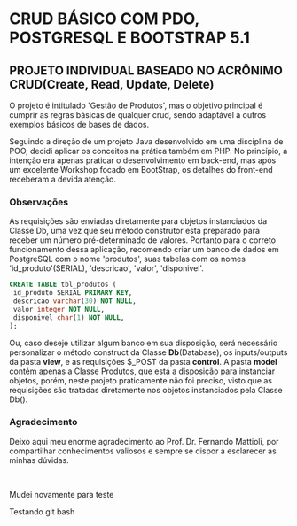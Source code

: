# CRUD BÁSICO COM PDO, POSTGRESQL E BOOTSTRAP 5.1


## PROJETO INDIVIDUAL BASEADO NO ACRÔNIMO CRUD(Create, Read, Update, Delete)

O projeto é intitulado 'Gestão de Produtos', mas o objetivo principal é cumprir as regras básicas de qualquer crud, sendo adaptável a outros exemplos básicos de bases de dados.

Seguindo a direção de um projeto Java desenvolvido em uma disciplina de POO, decidi aplicar os conceitos na prática também em PHP.
No princípio, a intenção era apenas praticar o desenvolvimento em back-end, mas após um excelente Workshop focado em BootStrap, os detalhes do front-end receberam a devida atenção.


### Observações

As requisições são enviadas diretamente para objetos instanciados da Classe Db, uma vez que seu método construtor está preparado para receber um número pré-determinado de valores. Portanto para o correto funcionamento dessa aplicação, recomendo criar um banco de dados em PostgreSQL com o nome 'produtos', suas tabelas com os nomes 'id_produto'(SERIAL), 'descricao', 'valor', 'disponivel'.
```sql
CREATE TABLE tbl_produtos (
 id_produto SERIAL PRIMARY KEY,
 descricao varchar(30) NOT NULL,
 valor integer NOT NULL,
 disponivel char(1) NOT NULL,
);
```

Ou, caso deseje utilizar algum banco em sua disposição, será necessário personalizar o método construct da Classe **Db**(Database), os inputs/outputs da pasta **view**, e as requisições $_POST da pasta **control**.
A pasta **model** contém apenas a Classe Produtos, que está a disposição para instanciar objetos, porém, neste projeto praticamente não foi preciso, visto que as requisições são tratadas diretamente nos objetos instanciados pela Classe Db().

### Agradecimento

Deixo aqui meu enorme agradecimento ao Prof. Dr. Fernando Mattioli, por compartilhar conhecimentos valiosos e sempre se dispor a esclarecer as minhas dúvidas.

​	

Mudei novamente para teste

Testando git bash
